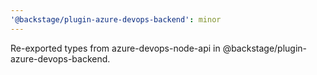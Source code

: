 ```yaml
---
'@backstage/plugin-azure-devops-backend': minor
---
```


Re-exported types from azure-devops-node-api in @backstage/plugin-azure-devops-backend.
